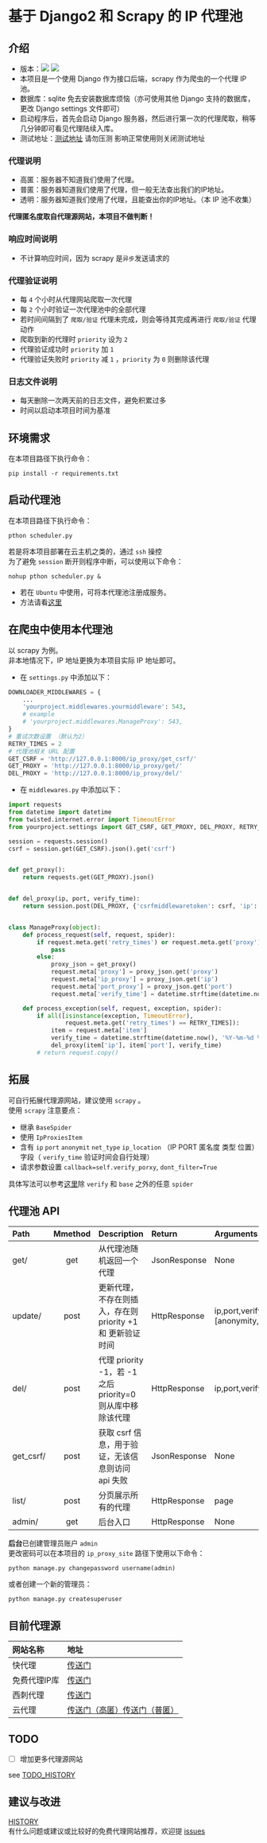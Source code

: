 # 基于 Django2 和 Scrapy 的 IP 代理池
## 介绍
- 版本：![](https://img.shields.io/badge/Python-3.x-brightgreen) ![](https://img.shields.io/badge/Django-2.x-brightgreen)
- 本项目是一个使用 Django 作为接口后端，scrapy 作为爬虫的一个代理 IP 池。
- 数据库：sqlite 免去安装数据库烦恼（亦可使用其他 Django 支持的数据库，更改 Django settings 文件即可）
- 启动程序后，首先会启动 Django 服务器，然后进行第一次的代理爬取，稍等几分钟即可看见代理陆续入库。
- 测试地址：[测试地址](http://139.9.58.217:8000/ip_proxy/list/) 请勿压测 影响正常使用则关闭测试地址
### 代理说明
- 高匿：服务器不知道我们使用了代理。
- 普匿：服务器知道我们使用了代理，但一般无法查出我们的IP地址。
- 透明：服务器知道我们使用了代理，且能查出你的IP地址。（本 IP 池不收集）
  
**代理匿名度取自代理源网站，本项目不做判断！**
### 响应时间说明
- 不计算响应时间，因为 scrapy 是`异步`发送请求的
### 代理验证说明
- 每 `4` 个小时从代理网站爬取一次代理
- 每 `2` 个小时验证一次代理池中的全部代理
- 若时间间隔到了 `爬取/验证` 代理未完成，则会等待其完成再进行 `爬取/验证` 代理动作
- 爬取到新的代理时 `priority` 设为 `2` 
- 代理验证成功时 `priority` 加 `1`
- 代理验证失败时 `priority` 减 `1` ，`priority` 为 `0` 则删除该代理
### 日志文件说明
- 每天删除一次两天前的日志文件，避免积累过多
- 时间以启动本项目时间为基准
## 环境需求
在本项目路径下执行命令：
```shell script
pip install -r requirements.txt
```
## 启动代理池
在本项目路径下执行命令：
```shell script
pthon scheduler.py
```
若是将本项目部署在云主机之类的，通过 `ssh` 操控  
为了避免 `session` 断开则程序中断，可以使用以下命令：
```shell script
nohup pthon scheduler.py &
```
- 若在 `Ubuntu` 中使用，可将本代理池注册成服务。  
- 方法请看[这里](https://github.com/LZC6244/ip_proxy_pool/blob/master/docs/Ubuntu_service.md)
## 在爬虫中使用本代理池
以 scrapy 为例。  
非本地情况下，IP 地址更换为本项目实际 IP 地址即可。  
- 在 `settings.py` 中添加以下：
```python
DOWNLOADER_MIDDLEWARES = {
    ...
    'yourproject.middlewares.yourmiddleware': 543,
    # example
    # 'yourproject.middlewares.ManageProxy': 543,
}
# 重试次数设置 （默认为2）
RETRY_TIMES = 2
# 代理池相关 URL 配置
GET_CSRF = 'http://127.0.0.1:8000/ip_proxy/get_csrf/'
GET_PROXY = 'http://127.0.0.1:8000/ip_proxy/get/'
DEL_PROXY = 'http://127.0.0.1:8000/ip_proxy/del/'
```
- 在 `middlewares.py` 中添加以下：
```python
import requests
from datetime import datetime
from twisted.internet.error import TimeoutError
from yourproject.settings import GET_CSRF, GET_PROXY, DEL_PROXY, RETRY_TIMES

session = requests.session()
csrf = session.get(GET_CSRF).json().get('csrf')


def get_proxy():
    return requests.get(GET_PROXY).json()


def del_proxy(ip, port, verify_time):
    return session.post(DEL_PROXY, {'csrfmiddlewaretoken': csrf, 'ip': ip, 'port': port, 'verify_time': verify_time})


class ManageProxy(object):
    def process_request(self, request, spider):
        if request.meta.get('retry_times') or request.meta.get('proxy'):
            pass
        else:
            proxy_json = get_proxy()
            request.meta['proxy'] = proxy_json.get('proxy')
            request.meta['ip_proxy'] = proxy_json.get('ip')
            request.meta['port_proxy'] = proxy_json.get('port')
            request.meta['verify_time'] = datetime.strftime(datetime.now(), '%Y-%m-%d %H:%M:%S')

    def process_exception(self, request, exception, spider):
        if all([isinstance(exception, TimeoutError),
                request.meta.get('retry_times') == RETRY_TIMES]):
            item = request.meta['item']
            verify_time = datetime.strftime(datetime.now(), '%Y-%m-%d %H:%M:%S')
            del_proxy(item['ip'], item['port'], verify_time)
        # return request.copy()
```
## 拓展
可自行拓展代理源网站，建议使用 `scrapy` 。  
使用 `scrapy` 注意要点：
- 继承 `BaseSpider`
- 使用 `IpProxiesItem`
- 含有 `ip` `port` `anonymit` `net_type` `ip_location` （IP PORT 匿名度 类型 位置）字段（ `verify_time` 验证时间会自行处理）
- 请求参数设置 `callback=self.verify_porxy`, `dont_filter=True`
  
具体写法可以参考[这里](https://github.com/LZC6244/ip_proxy_pool/tree/master/spider/ip_proxies/ip_proxies/spiders)除 `verify` 和 `base` 之外的任意 `spider`
## 代理池 API
| Path | Mmethod | Description | Return | Arguments | 
| :--  | :--: | :-- | :-- | :-- |
| get/ | get | 从代理池随机返回一个代理 | JsonResponse | None |
| update/ | post | 更新代理，不存在则插入，存在则 priority +1 和 更新验证时间 | HttpResponse | ip,port,verify_time,[anonymity,net_type,ip_location] |
| del/ | post | 代理 priority -1，若 -1 之后 priority=0 则从库中移除该代理 | HttpResponse | ip,port,verify_time |
| get_csrf/ | post | 获取 csrf 信息，用于验证，无该信息则访问 api 失败 | JsonResponse | None |
| list/ | post | 分页展示所有的代理 | HttpResponse | page |
| admin/ | get | 后台入口 | HttpResponse | None |  

**后台**已创建管理员账户 `admin`  
更改密码可以在本项目的 `ip_proxy_site` 路径下使用以下命令：
```shell script
python manage.py changepassword username(admin)
```
或者创建一个新的管理员：
```shell script
python manage.py createsuperuser
```
## 目前代理源
| 网站名称 | 地址 |
| :-- | :-- |
| 快代理 | [传送门](https://www.kuaidaili.com/free/inha/1/) |
| 免费代理IP库 | [传送门](http://ip.jiangxianli.com/?page=1) |
| 西刺代理 | [传送门](https://www.xicidaili.com/nn/1) |
| 云代理 | [传送门（高匿）](http://www.ip3366.net/free/?stype=1&page=1)[传送门（普匿）](http://www.ip3366.net/free/?stype=2&page=1) |
 
## TODO
- [ ] 增加更多代理源网站 

see  [TODO_HISTORY](https://github.com/LZC6244/ip_proxy_pool/blob/master/docs/TODO_history.md)
## 建议与改进
[HISTORY](https://github.com/LZC6244/ip_proxy_pool/blob/master/docs/history.md)  
有什么问题或建议或比较好的免费代理网站推荐，欢迎提 [issues](https://github.com/LZC6244/ip_proxy_pool/issues)  
